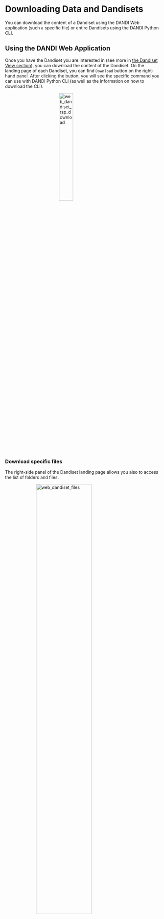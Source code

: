 # Downloading Data and Dandisets

You can download the content of a Dandiset using the DANDI Web application (such a specific file) or entire 
Dandisets using the DANDI Python CLI.

## Using the DANDI Web Application

Once you have the Dandiset you are interested in (see more in [the Dandiset View section](./11_view.md)), you can download the content of the Dandiset.
On the landing page of each Dandiset, you can find `Download` button on the right-hand panel. After clicking the 
button, you will see the specific command you can use with DANDI Python CLI (as well as the information on how to download the CLI).

<img
src="../img/web_dandiset_rsp_download.png"
alt="web_dandiset_rsp_download"
style="width: 30%; height: auto; display: block; margin-left: auto;  margin-right: auto;"/>


### Download specific files

The right-side panel of the Dandiset landing page allows you also to access the list of folders and files.

<img
src="../img/web_dandiset_files.png"
alt="web_dandiset_files"
style="width: 60%; height: auto; display: block; margin-left: auto;  margin-right: auto;"/>


Each file in the Dandiset has a download icon next to it, clicking the icon will start the download process.



## Using the Python CLI Client

The [DANDI Python client](https://pypi.org/project/dandi/) gives you more options, such as downloading entire 
Dandisets.

**Before You Begin**: You need to have Python 3.7+ and install the DANDI Python Client using `pip install dandi`.
If you have an issue using the Python CLI, see the [Dandi Debugging section](./15_debugging.md).

### Download a Dandiset
To download an entire Dandiset, you can use the same command as suggested by DANDI web application, e.g.: 

`dandi download DANDI:000023`

### Download data for a specific subject from a Dandiset
You can download data for specific subjects. 
Names of the subjects can be found on DANDI web application or by running a command with the DANDI CLI: `dandi ls -r 
DANDI:000023`.
Once you have the subject ID, you can download the data, e.g.:

`dandi download https://api.dandiarchive.org/api/dandisets/000023/versions/_draft_/assets/?path=sub-811677083`

You should replace `_draft_` with a specific version you are interested in (e.g. `0.210914.1900` in the case of this Dandiset).

You can also use the link from DANDI web application, e.g.:

`dandi download https://dandiarchive.org/dandiset/000023/0.210914.1900/files?location=sub-541516760%2F`


### Download a specific file from a Dandiset 
You can download a specific file from a Dandiset when the link for the specific file can be found on the DANDI web 
application, e.g.:

`dandi download https://api.dandiarchive.org/api/dandisets/000023/versions/0.210914.1900/assets/1a93dc97-327d-4f9c-992d-c2149e7810ae/download/`


**Hint:** `dandi download` supports a number of resource identifiers to point to a Dandiset, folder, or file.  Providing 
an incorrect URL (e.g. `dandi download wrongurl`) will provide a list of supported identifiers.
